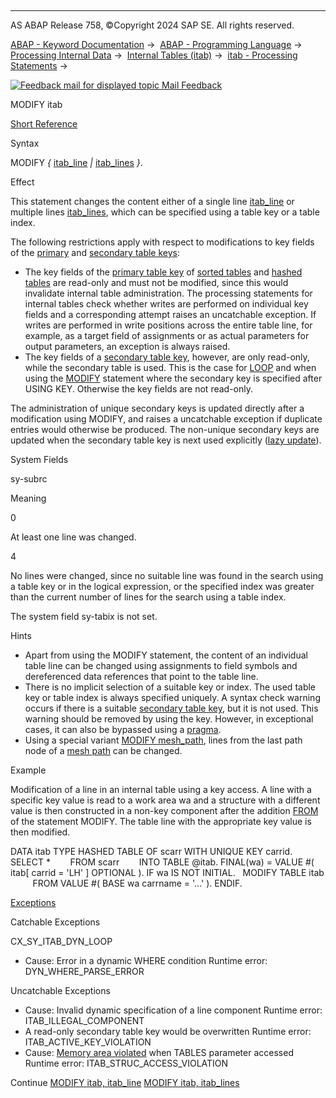   

* * *

AS ABAP Release 758, ©Copyright 2024 SAP SE. All rights reserved.

[ABAP - Keyword Documentation](javascript:call_link\('abenabap.htm'\)) →  [ABAP - Programming Language](javascript:call_link\('abenabap_reference.htm'\)) →  [Processing Internal Data](javascript:call_link\('abenabap_data_working.htm'\)) →  [Internal Tables (itab)](javascript:call_link\('abenitab.htm'\)) →  [itab - Processing Statements](javascript:call_link\('abentable_processing_statements.htm'\)) → 

 [![](Mail.gif?object=Mail.gif "Feedback mail for displayed topic") Mail Feedback](mailto:f1_help@sap.com?subject=Feedback%20on%20ABAP%20Documentation&body=Document:%20MODIFY%20itab%2C%20ABAPMODIFY_ITAB%2C%20758%0D%0A%0D%0AError:%0D%0A%0D%0A%0D%0A%0D%0ASuggestion%20for%20improvement:)

MODIFY itab

[Short Reference](javascript:call_link\('abapmodify_itab_shortref.htm'\))

Syntax

MODIFY *{* [itab\_line](javascript:call_link\('abapmodify_itab_single.htm'\)) *|* [itab\_lines](javascript:call_link\('abapmodify_itab_multiple.htm'\)) *}*.

Effect

This statement changes the content either of a single line [itab\_line](javascript:call_link\('abapmodify_itab_single.htm'\)) or multiple lines [itab\_lines](javascript:call_link\('abapmodify_itab_multiple.htm'\)), which can be specified using a table key or a table index.

The following restrictions apply with respect to modifications to key fields of the [primary](javascript:call_link\('abenprimary_table_key_glosry.htm'\) "Glossary Entry") and [secondary table keys](javascript:call_link\('abensecondary_table_key_glosry.htm'\) "Glossary Entry"):

-   The key fields of the [primary table key](javascript:call_link\('abenprimary_table_key_glosry.htm'\) "Glossary Entry") of [sorted tables](javascript:call_link\('abensorted_table_glosry.htm'\) "Glossary Entry") and [hashed tables](javascript:call_link\('abenhashed_table_glosry.htm'\) "Glossary Entry") are read-only and must not be modified, since this would invalidate internal table administration. The processing statements for internal tables check whether writes are performed on individual key fields and a corresponding attempt raises an uncatchable exception. If writes are performed in write positions across the entire table line, for example, as a target field of assignments or as actual parameters for output parameters, an exception is always raised.
-   The key fields of a [secondary table key](javascript:call_link\('abensecondary_table_key_glosry.htm'\) "Glossary Entry"), however, are only read-only, while the secondary table is used. This is the case for [LOOP](javascript:call_link\('abaploop_at_itab.htm'\)) and when using the [MODIFY](javascript:call_link\('abapmodify_itab.htm'\)) statement where the secondary key is specified after USING KEY. Otherwise the key fields are not read-only.

The administration of unique secondary keys is updated directly after a modification using MODIFY, and raises a uncatchable exception if duplicate entries would otherwise be produced. The non-unique secondary keys are updated when the secondary table key is next used explicitly ([lazy update](javascript:call_link\('abenlazy_update_glosry.htm'\) "Glossary Entry")).

System Fields

sy-subrc

Meaning

0

At least one line was changed.

4

No lines were changed, since no suitable line was found in the search using a table key or in the logical expression, or the specified index was greater than the current number of lines for the search using a table index.

The system field sy-tabix is not set.

Hints

-   Apart from using the MODIFY statement, the content of an individual table line can be changed using assignments to field symbols and dereferenced data references that point to the table line.
-   There is no implicit selection of a suitable key or index. The used table key or table index is always specified uniquely. A syntax check warning occurs if there is a suitable [secondary table key](javascript:call_link\('abensecondary_table_key_glosry.htm'\) "Glossary Entry"), but it is not used. This warning should be removed by using the key. However, in exceptional cases, it can also be bypassed using a [pragma](javascript:call_link\('abenpragma_glosry.htm'\) "Glossary Entry").
-   Using a special variant [MODIFY mesh\_path](javascript:call_link\('abenmesh_modify.htm'\)), lines from the last path node of a [mesh path](javascript:call_link\('abenmesh_path_glosry.htm'\) "Glossary Entry") can be changed.

Example

Modification of a line in an internal table using a key access. A line with a specific key value is read to a work area wa and a structure with a different value is then constructed in a non-key component after the addition [FROM](javascript:call_link\('abapmodify_itab_single.htm'\)) of the statement MODIFY. The table line with the appropriate key value is then modified.

DATA itab TYPE HASHED TABLE OF scarr WITH UNIQUE KEY carrid.
SELECT \*
       FROM scarr
       INTO TABLE @itab.
FINAL(wa) = VALUE #( itab\[ carrid = 'LH' \] OPTIONAL ).
IF wa IS NOT INITIAL.
  MODIFY TABLE itab
         FROM VALUE #( BASE wa carrname = '...' ).
ENDIF.

[Exceptions](javascript:call_link\('abenabap_language_exceptions.htm'\))

Catchable Exceptions

CX\_SY\_ITAB\_DYN\_LOOP

-   Cause: Error in a dynamic WHERE condition
    Runtime error: DYN\_WHERE\_PARSE\_ERROR

Uncatchable Exceptions

-   Cause: Invalid dynamic specification of a line component
    Runtime error: ITAB\_ILLEGAL\_COMPONENT
-   A read-only secondary table key would be overwritten
    Runtime error: ITAB\_ACTIVE\_KEY\_VIOLATION
-   Cause: [Memory area violated](javascript:call_link\('abentables_parameters_restrictions.htm'\)) when TABLES parameter accessed
    Runtime error: ITAB\_STRUC\_ACCESS\_VIOLATION

Continue
[MODIFY itab, itab\_line](javascript:call_link\('abapmodify_itab_single.htm'\))
[MODIFY itab, itab\_lines](javascript:call_link\('abapmodify_itab_multiple.htm'\))